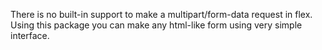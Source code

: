 There is no built-in support to make a multipart/form-data request in flex.
Using this package you can make any html-like form using very simple interface.